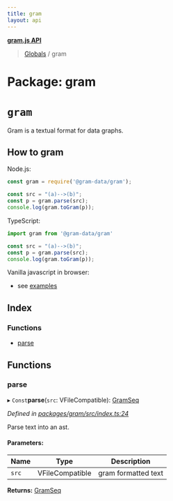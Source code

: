 ```yaml
---
title: gram
layout: api
---
```


**[gram.js API](../README.md)**

> [Globals](../globals.md) / gram

# Package: gram

# `gram`

Gram is a textual format for data graphs. 

## How to gram

Node.js:

```js
const gram = require('@gram-data/gram');

const src = "(a)-->(b)";
const p = gram.parse(src);
console.log(gram.toGram(p));

```

TypeScript:
```ts
import gram from '@gram-data/gram'

const src = "(a)-->(b)";
const p = gram.parse(src);
console.log(gram.toGram(p));
```

Vanilla javascript in browser:

- see [examples](https://github.com/gram-data/gram-js/tree/main/packages/gram/public)

## Index

### Functions

* [parse](gram.md#parse)

## Functions

### parse

▸ `Const`**parse**(`src`: VFileCompatible): [GramSeq](../interfaces/gram_ast.gramseq.md)

*Defined in [packages/gram/src/index.ts:24](https://github.com/gram-data/gram-js/blob/594b46d/packages/gram/src/index.ts#L24)*

Parse text into an ast.

#### Parameters:

Name | Type | Description |
------ | ------ | ------ |
`src` | VFileCompatible | gram formatted text  |

**Returns:** [GramSeq](../interfaces/gram_ast.gramseq.md)
